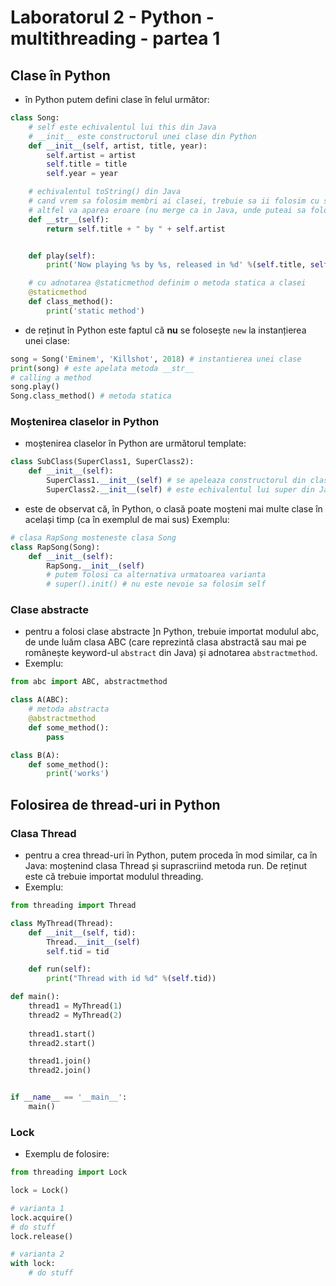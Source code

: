 # Laboratorul 2 - Python - multithreading - partea 1
## Clase în Python
- în Python putem defini clase în felul următor:
```python
class Song:
    # self este echivalentul lui this din Java
    # __init__ este constructorul unei clase din Python
    def __init__(self, artist, title, year):
        self.artist = artist
        self.title = title
        self.year = year

    # echivalentul toString() din Java
    # cand vrem sa folosim membri ai clasei, trebuie sa ii folosim cu self.
    # altfel va aparea eroare (nu merge ca in Java, unde puteai sa folosesti un membru al clasei fara this)
    def __str__(self):
        return self.title + " by " + self.artist


    def play(self):
        print('Now playing %s by %s, released in %d' %(self.title, self.artist, self.year))

    # cu adnotarea @staticmethod definim o metoda statica a clasei
    @staticmethod
    def class_method():
        print('static method')
```
- de reținut în Python este faptul că **nu** se folosește `new` la instanțierea unei clase:
```python
song = Song('Eminem', 'Killshot', 2018) # instantierea unei clase
print(song) # este apelata metoda __str__
# calling a method
song.play()
Song.class_method() # metoda statica
```

### Moștenirea claselor in Python
- moștenirea claselor în Python are următorul template:
```python
class SubClass(SuperClass1, SuperClass2):
    def __init__(self):
        SuperClass1.__init__(self) # se apeleaza constructorul din clasa parinte
        SuperClass2.__init__(self) # este echivalentul lui super din Java
```
- este de observat că, în Python, o clasă poate moșteni mai multe clase în același timp (ca în exemplul de mai sus)
Exemplu:
```python
# clasa RapSong mosteneste clasa Song
class RapSong(Song):
    def __init__(self):
        RapSong.__init__(self)
        # putem folosi ca alternativa urmatoarea varianta
        # super().init() # nu este nevoie sa folosim self
```

### Clase abstracte
- pentru a folosi clase abstracte ]n Python, trebuie importat modulul abc, de unde luăm clasa ABC (care reprezintă clasa abstractă sau mai pe românește keyword-ul `abstract` din Java) și adnotarea `abstractmethod`.
- Exemplu:
```python
from abc import ABC, abstractmethod

class A(ABC):
    # metoda abstracta
    @abstractmethod
    def some_method():
        pass

class B(A):
    def some_method():
        print('works')
```

## Folosirea de thread-uri in Python
### Clasa Thread
- pentru a crea thread-uri în Python, putem proceda în mod similar, ca în Java: moștenind clasa Thread și suprascriind metoda run. De reținut este că trebuie importat modulul threading.
- Exemplu:
```python
from threading import Thread

class MyThread(Thread):
    def __init__(self, tid):
        Thread.__init__(self)
        self.tid = tid

    def run(self):
        print("Thread with id %d" %(self.tid))

def main():
    thread1 = MyThread(1)
    thread2 = MyThread(2)
    
    thread1.start()
    thread2.start()

    thread1.join()
    thread2.join()


if __name__ == '__main__':
    main()
```
### Lock
- Exemplu de folosire:
```python
from threading import Lock

lock = Lock()

# varianta 1
lock.acquire()
# do stuff
lock.release()

# varianta 2
with lock:
    # do stuff